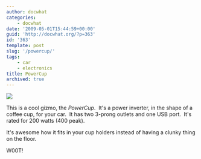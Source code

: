 ```yaml
---
author: docwhat
categories:
    - docwhat
date: '2009-05-01T15:44:59+00:00'
guid: 'http://docwhat.org/?p=363'
id: '363'
template: post
slug: '/powercup/'
tags:
    - car
    - electronics
title: PowerCup
archived: true
---
```


[![](//ws-na.amazon-adsystem.com/widgets/q?_encoding=UTF8&ASIN=B0042X8XQE&Format=_SL250_&ID=AsinImage&MarketPlace=US&ServiceVersion=20070822&WS=1&tag=thedocwha-20&language=en_US)](https://www.amazon.com/gp/product/B0042X8XQE/ref=as_li_ss_il?ie=UTF8&linkCode=li3&tag=thedocwha-20&linkId=48e9e89a70c65985b26d87923d0b587b&language=en_US)<img src="https://ir-na.amazon-adsystem.com/e/ir?t=thedocwha-20&amp;language=en_US&amp;l=li3&amp;o=1&amp;a=B0042X8XQE" width="1" height="1" />

This is a cool gizmo, the _PowerCup_.  It's a power inverter, in the shape of
a coffee cup, for your car.  It has two 3-prong outlets and one USB port.
 It's rated for 200 watts (400 peak).

It's awesome how it fits in your cup holders instead of having a clunky thing
on the floor.

<!-- more -->

W00T!
